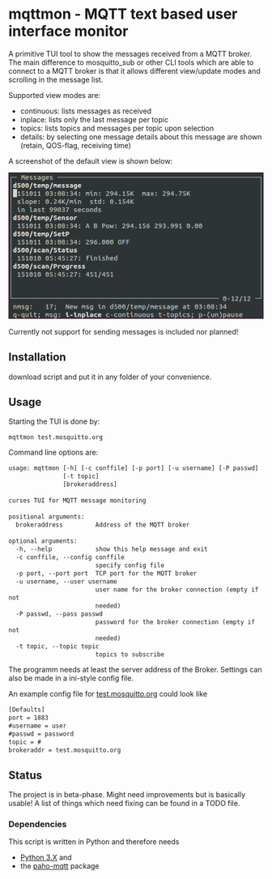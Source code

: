 # mqttmon - MQTT text based user interface monitor

A primitive TUI tool to show the messages received from a MQTT broker. The main difference to mosquitto_sub or other CLI tools which are able to connect to a MQTT broker is that it allows different view/update modes and scrolling in the message list.

Supported view modes are:

* continuous: lists messages as received
* inplace: lists only the last message per topic
* topics: lists topics and messages per topic upon selection
* details: by selecting one message details about this message are shown (retain, QOS-flag, receiving time)

A screenshot of the default view is shown below:

![mqttmonitor screenshot](https://raw.githubusercontent.com/dkriegner/mqttmon/master/screenshot.png?raw=true "screenshot")

Currently not support for sending messages is included nor planned!

## Installation

download script and put it in any folder of your convenience.

## Usage

Starting the TUI is done by:

	mqttmon test.mosquitto.org
    
Command line options are:

    usage: mqttmon [-h] [-c conffile] [-p port] [-u username] [-P passwd]
                   [-t topic]
                   [brokeraddress]
    
    curses TUI for MQTT message monitoring
    
    positional arguments:
      brokeraddress         Address of the MQTT broker
    
    optional arguments:
      -h, --help            show this help message and exit
      -c conffile, --config conffile
                            specify config file
      -p port, --port port  TCP port for the MQTT broker
      -u username, --user username
                            user name for the broker connection (empty if not
                            needed)
      -P passwd, --pass passwd
                            password for the broker connection (empty if not
                            needed)
      -t topic, --topic topic
                            topics to subscribe


The programm needs at least the server address of the Broker. Settings can also be made in a ini-style config file.

An example config file for [test.mosquitto.org](http://test.mosquitto.org/) could look like

    [Defaults]
    port = 1883
    #username = user
    #passwd = password
    topic = #
    brokeraddr = test.mosquitto.org


## Status

The project is in beta-phase. Might need improvements but is basically usable! A list of things which need fixing can be found in a TODO file.

### Dependencies

This script is written in Python and therefore needs

* [Python 3.X](https://www.python.org/downloads) and 
* the [paho-mqtt](https://pypi.python.org/pypi/paho-mqtt) package
